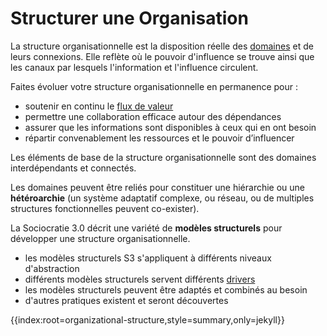 # Structurer une Organisation

La structure organisationnelle est la disposition réelle des [domaines](glossary:domain) et de leurs connexions. Elle reflète où le pouvoir d'influence se trouve ainsi que les canaux par lesquels l'information et l'influence circulent.

Faites évoluer votre structure organisationnelle en permanence pour :

- soutenir en continu le [flux de valeur](glossary:flow-of-value)
- permettre une collaboration efficace autour des dépendances
- assurer que les informations sont disponibles à ceux qui en ont besoin
- répartir convenablement les ressources et le pouvoir d’influencer 

Les éléments de base de la structure organisationnelle sont des domaines interdépendants et connectés.

Les domaines peuvent être reliés pour constituer une hiérarchie ou une **hétéroarchie** (un système adaptatif complexe, ou réseau, ou de multiples structures fonctionnelles peuvent co-exister).

La Sociocratie 3.0 décrit une variété de **modèles structurels** pour développer une structure organisationnelle.

- les modèles structurels S3 s'appliquent à différents niveaux d'abstraction
- différents modèles structurels servent différents [drivers](glossary:driver)
- les modèles structurels peuvent être adaptés et combinés au besoin
- d'autres pratiques existent et seront découvertes

{{index:root=organizational-structure,style=summary,only=jekyll}}